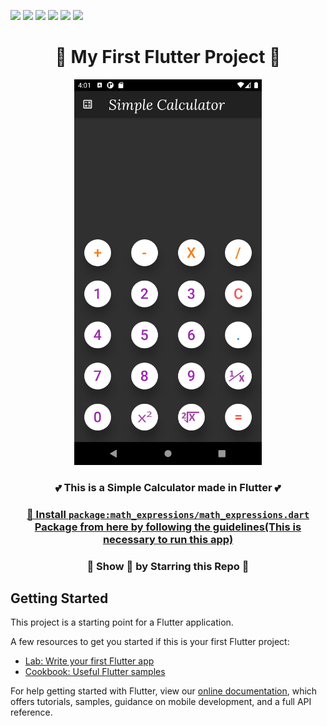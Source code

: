 ![](https://img.shields.io/badge/Programming_Language-Dart-blue.svg)
![](https://img.shields.io/badge/Framework_Used-Flutter-brown.svg)
![](https://img.shields.io/badge/Application-Calculator-yellow.svg)
![](https://img.shields.io/badge/Dart_Version-2.10.5-orange.svg)
![](https://img.shields.io/badge/Flutter_Version-1.22.6-orange.svg)
![](https://img.shields.io/badge/Status-Complete-green.svg)


<h1 align="center">💖 My First Flutter Project 💖</h1>
<p align="center"><img src="ScreenShots/demo.png" width=300 /></p>
<h3 align="center">💕 This is a Simple Calculator made in Flutter 💕</h3>

[<h3 align="center"> 📌 Install `package:math_expressions/math_expressions.dart` Package from here by following the guidelines(This is necessary to run this app) </h3>](https://pub.dev/packages/math_expressions)


<h3 align="center">🙏 Show 💙 by Starring this Repo 🙏</h3>

## Getting Started

This project is a starting point for a Flutter application.

A few resources to get you started if this is your first Flutter project:

- [Lab: Write your first Flutter app](https://flutter.dev/docs/get-started/codelab)
- [Cookbook: Useful Flutter samples](https://flutter.dev/docs/cookbook)

For help getting started with Flutter, view our
[online documentation](https://flutter.dev/docs), which offers tutorials,
samples, guidance on mobile development, and a full API reference.

